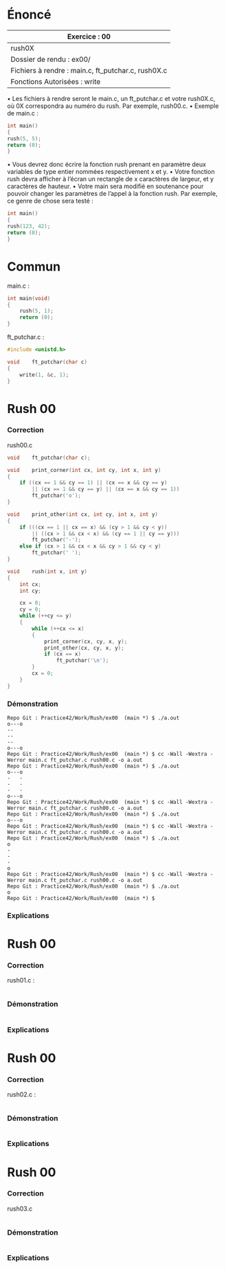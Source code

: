 # Énoncé

| Exercice : 00                                      |
| -------------------------------------------------- |
| rush0X                                             |
| Dossier de rendu : ex00/                           |
| Fichiers à rendre : main.c, ft_putchar.c, rush0X.c |
| Fonctions Autorisées : write                       |
• Les fichiers à rendre seront le main.c, un ft_putchar.c et votre rush0X.c, où 0X correspondra au numéro du rush. Par exemple, rush00.c.
• Exemple de main.c :
```C
int main()
{
rush(5, 5);
return (0);
}
```
• Vous devrez donc écrire la fonction rush prenant en paramètre deux variables de type entier nommées respectivement x et y.
• Votre fonction rush devra afficher à l’écran un rectangle de x caractères de largeur, et y caractères de hauteur.
• Votre main sera modifié en soutenance pour pouvoir changer les paramètres de l’appel à la fonction rush. Par exemple, ce genre de chose sera testé :
```C
int main()
{
rush(123, 42);
return (0);
}
```

# Commun

main.c :
```C
int	main(void)
{
	rush(5, 1);
	return (0);
}
```

ft_putchar.c :
```C
#include <unistd.h>

void	ft_putchar(char c)
{
	write(1, &c, 1);
}
```
# Rush 00
### Correction

rush00.c
```C
void	ft_putchar(char c);

void	print_corner(int cx, int cy, int x, int y)
{
	if ((cx == 1 && cy == 1) || (cx == x && cy == y)
		|| (cx == 1 && cy == y) || (cx == x && cy == 1))
		ft_putchar('o');
}

void	print_other(int cx, int cy, int x, int y)
{
	if (((cx == 1 || cx == x) && (cy > 1 && cy < y))
		|| ((cx > 1 && cx < x) && (cy == 1 || cy == y)))
		ft_putchar('-');
	else if (cx > 1 && cx < x && cy > 1 && cy < y)
		ft_putchar(' ');
}

void	rush(int x, int y)
{
	int	cx;
	int	cy;

	cx = 0;
	cy = 0;
	while (++cy <= y)
	{
		while (++cx <= x)
		{
			print_corner(cx, cy, x, y);
			print_other(cx, cy, x, y);
			if (cx == x)
				ft_putchar('\n');
		}
		cx = 0;
	}
}
```
### Démonstration

```
Repo Git : Practice42/Work/Rush/ex00  (main *) $ ./a.out 
o---o
--
--
--
o---o
Repo Git : Practice42/Work/Rush/ex00  (main *) $ cc -Wall -Wextra -Werror main.c ft_putchar.c rush00.c -o a.out
Repo Git : Practice42/Work/Rush/ex00  (main *) $ ./a.out 
o---o
-   -
-   -
-   -
o---o
Repo Git : Practice42/Work/Rush/ex00  (main *) $ cc -Wall -Wextra -Werror main.c ft_putchar.c rush00.c -o a.out
Repo Git : Practice42/Work/Rush/ex00  (main *) $ ./a.out 
o---o
Repo Git : Practice42/Work/Rush/ex00  (main *) $ cc -Wall -Wextra -Werror main.c ft_putchar.c rush00.c -o a.out
Repo Git : Practice42/Work/Rush/ex00  (main *) $ ./a.out 
o
-
-
-
o
Repo Git : Practice42/Work/Rush/ex00  (main *) $ cc -Wall -Wextra -Werror main.c ft_putchar.c rush00.c -o a.out
Repo Git : Practice42/Work/Rush/ex00  (main *) $ ./a.out 
o
Repo Git : Practice42/Work/Rush/ex00  (main *) $ 
```
### Explications


# Rush 00
### Correction

rush01.c :
```C

```
### Démonstration

```

```
### Explications

# Rush 00
### Correction

rush02.c :
```C

```
### Démonstration

```

```
### Explications

# Rush 00
### Correction

rush03.c
```C

```
### Démonstration

```

```
### Explications